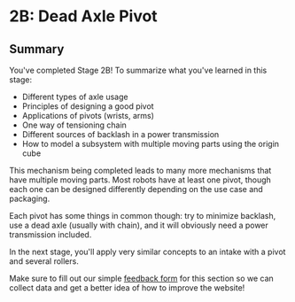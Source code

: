 # 2B: Dead Axle Pivot

## Summary

You've completed Stage 2B! To summarize what you've learned in this stage:

- Different types of axle usage
- Principles of designing a good pivot
- Applications of pivots (wrists, arms)
- One way of tensioning chain
- Different sources of backlash in a power transmission
- How to model a subsystem with multiple moving parts using the origin cube

This mechanism being completed leads to many more mechanisms that have multiple moving parts. Most robots have at least one pivot, though each one can be designed differently depending on the use case and packaging. 

Each pivot has some things in common though: try to minimize backlash, use a dead axle (usually with chain), and it will obviously need a power transmission included. 

In the next stage, you'll apply very similar concepts to an intake with a pivot and several rollers.

Make sure to fill out our simple [feedback form](https://forms.gle/qykF1UoxiymAEGWc8) for this section so we can collect data and get a better idea of how to improve the website!

<br>